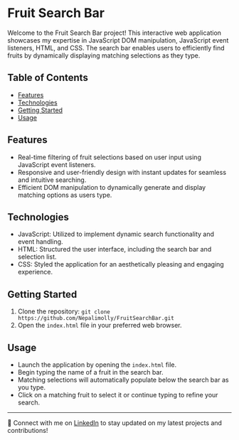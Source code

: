 # Fruit Search Bar

Welcome to the Fruit Search Bar project! This interactive web application showcases my expertise in JavaScript DOM manipulation, JavaScript event listeners, HTML, and CSS. The search bar enables users to efficiently find fruits by dynamically displaying matching selections as they type.

## Table of Contents
- [Features](#features)
- [Technologies](#technologies)
- [Getting Started](#getting-started)
- [Usage](#usage)


## Features

- Real-time filtering of fruit selections based on user input using JavaScript event listeners.
- Responsive and user-friendly design with instant updates for seamless and intuitive searching.
- Efficient DOM manipulation to dynamically generate and display matching options as users type.

## Technologies

- JavaScript: Utilized to implement dynamic search functionality and event handling.
- HTML: Structured the user interface, including the search bar and selection list.
- CSS: Styled the application for an aesthetically pleasing and engaging experience.

## Getting Started

1. Clone the repository: `git clone https://github.com/Nepalimolly/FruitSearchBar.git`
2. Open the `index.html` file in your preferred web browser.

## Usage

- Launch the application by opening the `index.html` file.
- Begin typing the name of a fruit in the search bar.
- Matching selections will automatically populate below the search bar as you type.
- Click on a matching fruit to select it or continue typing to refine your search.


---

🔗 Connect with me on [LinkedIn](www.linkedin.com/in/krishnajoshi28) to stay updated on my latest projects and contributions!


